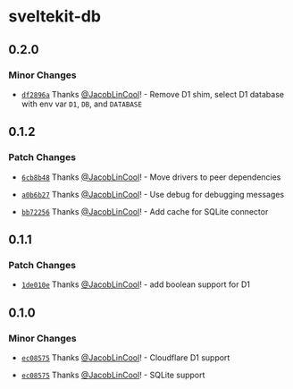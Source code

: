 # sveltekit-db

## 0.2.0

### Minor Changes

- [`df2896a`](https://github.com/JacobLinCool/sveltekit-db/commit/df2896ae7517558f369ba58e05b68c7bb58be44e) Thanks [@JacobLinCool](https://github.com/JacobLinCool)! - Remove D1 shim, select D1 database with env var `D1`, `DB`, and `DATABASE`

## 0.1.2

### Patch Changes

- [`6cb8b48`](https://github.com/JacobLinCool/sveltekit-db/commit/6cb8b48a7243b09db6f8ce2b93732b4068c26688) Thanks [@JacobLinCool](https://github.com/JacobLinCool)! - Move drivers to peer dependencies

- [`a0b6b27`](https://github.com/JacobLinCool/sveltekit-db/commit/a0b6b27b8648aaae51bfff8473796d91dbedbba6) Thanks [@JacobLinCool](https://github.com/JacobLinCool)! - Use debug for debugging messages

- [`bb72256`](https://github.com/JacobLinCool/sveltekit-db/commit/bb722561916672b12b47296c501b684b5a2593ab) Thanks [@JacobLinCool](https://github.com/JacobLinCool)! - Add cache for SQLite connector

## 0.1.1

### Patch Changes

- [`1de010e`](https://github.com/JacobLinCool/sveltekit-db/commit/1de010ec59979db4ed4de462efe47adbb5cac4ff) Thanks [@JacobLinCool](https://github.com/JacobLinCool)! - add boolean support for D1

## 0.1.0

### Minor Changes

- [`ec08575`](https://github.com/JacobLinCool/sveltekit-db/commit/ec08575d828a576cfddfed6c4ee9445263dd743f) Thanks [@JacobLinCool](https://github.com/JacobLinCool)! - Cloudflare D1 support

- [`ec08575`](https://github.com/JacobLinCool/sveltekit-db/commit/ec08575d828a576cfddfed6c4ee9445263dd743f) Thanks [@JacobLinCool](https://github.com/JacobLinCool)! - SQLite support
